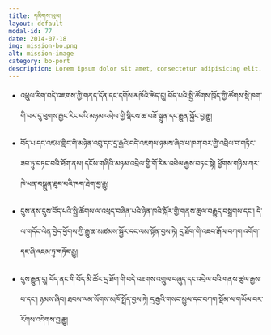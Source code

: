 ```yaml
---
title: དམིགས་ཡུལ།
layout: default
modal-id: 77
date: 2014-07-18
img: mission-bo.png
alt: mission-image
category: bo-port
description: Lorem ipsum dolor sit amet, consectetur adipisicing elit. Mollitia eveniet in earum, excepturi exercitationem animi eum consectetur deserunt iste fuga, odit praesentium eligendi aut quo. Facilis quasi, ducimus dolore et!
---
```

<ul class="list-group">
  <li class="list-group-item">
    <p>
      འཕྲུལ་རིག་བདེ་འཇགས་ཀྱི་གནད་དོན་དང་དགོས་མཁོའི་ཆེད་དུ། བོད་པའི་སྤྱི་ཚོགས་ཁྲོད་ཀྱི་ཚོགས་སྡེ་ཁག་གི་བར་དུ་ཕུགས་རྒྱང་རིང་བའི་མཉམ་འབྲེལ་གྱི་སྡིངས་ཆ་བཟོ་སྐྲུན་དང་རྒྱུན་སྐྱོང་བྱ་རྒྱུ།
    </p>	
  </li>
   <li class="list-group-item">
  	<p>
     བོད་པ་དང་འཛམ་གླིང་གི་མཉེན་འབུ་དང་དྲ་རྒྱའི་བདེ་འཇགས་ཉམས་ཞིབ་པ་ཁག་བར་གྱི་འབྲེལ་བ་གཏིང་ཟབ་ཏུ་བཏང་བའི་ཐོག་ནས། དངོས་གཞིའི་མཉམ་འབྲེལ་གྱི་གོ་རིམ་འཕེལ་རྒྱས་བཏང་སྟེ། ཕྱོགས་གཉིས་ཀར་ཁེ་ཕན་བསྐྲུན་ཐུབ་པའི་ཁག་ཐེག་བྱ་རྒྱུ།
    </p>
  </li>
  <li class="list-group-item">
  	<p>
     དུས་ནས་དུས་བོད་པའི་སྤྱི་ཚོགས་ལ་འཕྲད་བཞིན་པའི་ཉེན་ཁའི་སྐོར་གྱི་གནས་ཚུལ་བརྒྱུད་བསྒྲགས་དང་། དེ་ལ་གདོང་ལེན་བྱེད་ཕྱོགས་ཀྱི་རྒྱུ་ཆ་མཚམས་སྦྱོར་དང་ལམ་སྟོན་བྱས་ཏེ། དྲ་ཐོག་གི་འཇབ་རྒོལ་བཀག་འགོག་དང་ཞི་འཇམ་ཏུ་གཏོང་རྒྱུ།
    </p>
  </li>
  <li class="list-group-item">
  	<p>
      དུས་རྒྱུན་དུ། བོད་ནང་གི་བོད་མི་ཚོར་དྲ་ཐོག་གི་བདེ་འཇགས་འགྲུལ་བཞུད་དང་འབྲེལ་བའི་གནས་ཚུལ་རྒྱས་པ་དང་། ཉམས་ཞིབ། ཐབས་ལམ་སོགས་མཁོ་སྤྲོད་བྱས་ཏེ། དྲ་རྒྱའི་གསང་མྱུལ་དང་བཀག་སྡོམ་ལ་གཡོལ་བར་རོགས་འདེགས་བྱ་རྒྱུ།
    </p>
  </li>

</ul>